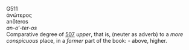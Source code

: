 <body>
  <p>G511<br>  ἀνώτερος  <br> anōteros  <br><i>an-o‘-ter-os </i><br>Comparative degree of <a href="g0507.htm">507</a>  <i>upper</i>, that is, (neuter as adverb) to a <i>more</i> <i>conspicuous</i> place, in a <i>former</i> part of the book: - above, higher.<br></p>
 </body>
